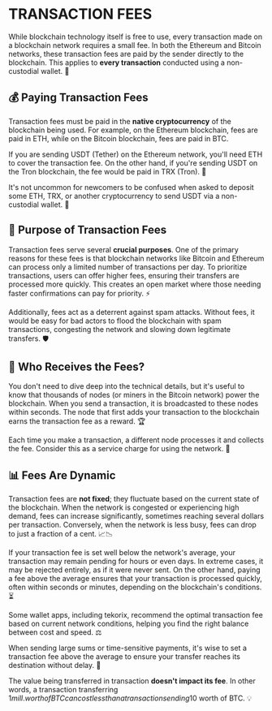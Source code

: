 # TRANSACTION FEES

While blockchain technology itself is free to use, every transaction made on a blockchain network requires a small fee. In both the Ethereum and Bitcoin networks, these transaction fees are paid by the sender directly to the blockchain. This applies to **every transaction** conducted using a non-custodial wallet. 🔗

## 💰 Paying Transaction Fees
Transaction fees must be paid in the **native cryptocurrency** of the blockchain being used. For example, on the Ethereum blockchain, fees are paid in ETH, while on the Bitcoin blockchain, fees are paid in BTC.

If you are sending USDT (Tether) on the Ethereum network, you'll need ETH to cover the transaction fee. On the other hand, if you're sending USDT on the Tron blockchain, the fee would be paid in TRX (Tron). 💱

It's not uncommon for newcomers to be confused when asked to deposit some ETH, TRX, or another cryptocurrency to send USDT via a non-custodial wallet. 🤔

## 🎯 Purpose of Transaction Fees
Transaction fees serve several **crucial purposes**. One of the primary reasons for these fees is that blockchain networks like Bitcoin and Ethereum can process only a limited number of transactions per day. To prioritize transactions, users can offer higher fees, ensuring their transfers are processed more quickly. This creates an open market where those needing faster confirmations can pay for priority. ⚡

Additionally, fees act as a deterrent against spam attacks. Without fees, it would be easy for bad actors to flood the blockchain with spam transactions, congesting the network and slowing down legitimate transfers. 🛡️

## 🤑 Who Receives the Fees?
You don't need to dive deep into the technical details, but it's useful to know that thousands of nodes (or miners in the Bitcoin network) power the blockchain. When you send a transaction, it is broadcasted to these nodes within seconds. The node that first adds your transaction to the blockchain earns the transaction fee as a reward. 🏆

Each time you make a transaction, a different node processes it and collects the fee. Consider this as a service charge for using the network. 🔧

##  📊 Fees Are Dynamic
Transaction fees are **not fixed**; they fluctuate based on the current state of the blockchain. When the network is congested or experiencing high demand, fees can increase significantly, sometimes reaching several dollars per transaction. Conversely, when the network is less busy, fees can drop to just a fraction of a cent. 📈📉

If your transaction fee is set well below the network's average, your transaction may remain pending for hours or even days. In extreme cases, it may be rejected entirely, as if it were never sent. On the other hand, paying a fee above the average ensures that your transaction is processed quickly, often within seconds or minutes, depending on the blockchain's conditions. ⏳

Some wallet apps, including tekorix, recommend the optimal transaction fee based on current network conditions, helping you find the right balance between cost and speed. ⚖️

When sending large sums or time-sensitive payments, it's wise to set a transaction fee above the average to ensure your transfer reaches its destination without delay. 🚀

The value being transferred in transaction **doesn't impact its fee**. In other words, a transaction transferring $1mill. worth of BTC can cost less than a transaction sending 10$ worth of BTC. 💡